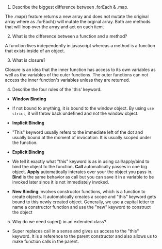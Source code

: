 <!-- Task 2: Comprehension Questions -->

1. Describe the biggest difference between .forEach & .map.

The .map() feature returns a new array and does not mutate the original array where as .forEach() will mutate the orginal array. Both are methods that will loop over the array and act on each item.

2. What is the difference between a function and a method?

A function lives independently in javascript whereas a method is a function that exists inside of an object.

3. What is closure?

Closure is an idea that the inner function has access to its own variables as well as the variables of the outer functions. The outer functions can not access the inner function's variables unless they are returned.

4. Describe the four rules of the 'this' keyword.

- **Window Binding**
- If not bound to anything, it is bound to the window object. By using `use strict`, it will throw back undefined and not the window object.

- **Implicit Binding**
- "This" keyword usually refers to the immediate left of the dot and usually bound at the moment of invocation. It is usually scoped under the function.

- **Explicit Binding**
- We tell it exactly what "this" keyword is as in using call/apply/bind to bind the object to the function. **Call** automatically passes in one big object. **Apply** automatically interates over your the object you pass in. **Bind** is the same behavior as call but you can save it in a variable to be invoked later since it is not immediately invoked.

- **New Binding** involves constructor functions, which is a function to create objects. It automatically creates a scope and "this" keyword gets bound to this newly created object. Generally, we use a capital letter to name a constructor function and use the "new" keyword to construct the object

5. Why do we need super() in an extended class?

- Super replaces call in a sense and gives us access to the "this" keyword. It is a reference to the parent constructor and also allows us to make function calls in the parent.